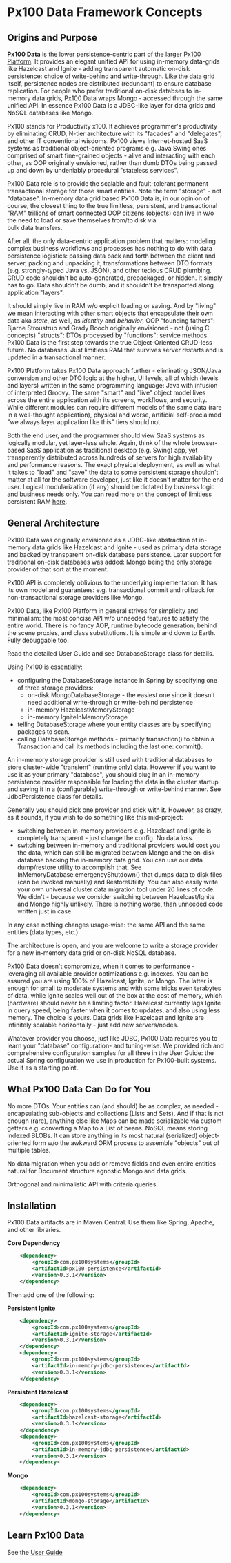 # Px100 Data Framework Concepts
## Origins and Purpose
**Px100 Data** is the lower persistence-centric part of the larger [Px100 Platform](http://px100systems.com). 
It provides an elegant unified API for using in-memory data-grids like Hazelcast and Ignite - adding transparent automatic on-disk persistence:
choice of write-behind and write-through. Like the data grid itself, persistence nodes are distributed (redundant) to ensure database replication. 
For people who prefer traditional on-disk databses to in-memory data grids, Px100 Data wraps Mongo - accessed through the same unified API. 
In essence Px100 Data is a JDBC-like layer for data grids and NoSQL databases like Mongo. 

Px100 stands for Productivity x100. It achieves programmer's productivity by eliminating CRUD, N-tier architecture with its "facades" and "delegates", 
and other IT conventional wisdoms. Px100 views Internet-hosted SaaS systems as traditional object-oriented programs e.g. Java Swing ones
comprised of smart fine-grained objects - alive and interacting with each other, as OOP originally envisioned, rather than dumb DTOs being passed 
up and down by undeniably procedural "stateless services". 
 
Px100 Data role is to provide the scalable and fault-tolerant permanent transactional storage for those smart entities. Note the term "storage" - 
not "database". In-memory data grid based Px100 Data is, in our opinion of course, the closest thing to the true limitless, persistent, and 
transactional "RAM" trillions of smart connected OOP citizens (objects) can live in w/o the need to load or save themselves from/to disk via  
bulk data transfers. 

After all, the only data-centric application problem that matters: modeling complex business workflows and processes has nothing to do with
data persistence logistics: passing data back and forth between the client and server, packing and unpacking it, 
transformations between DTO formats (e.g. strongly-typed Java vs. JSON), and other tedious CRUD plumbing. CRUD code shouldn't be auto-generated,
prepackaged, or hidden. It simply has to go. Data shouldn't be dumb, and it shouldn't be transported along application "layers".
 
It should simply live in RAM w/o explicit loading or saving. And by "living" we mean interacting with other smart objects that encapsulate
their own data aka *state*, as well, as *identity* and *behavior*, OOP "founding fathers": Bjarne Stroustrup and Grady Booch originally 
envisioned - not (using C concepts) "structs": DTOs processed by "functions": service methods. Px100 Data is the first step towards 
the true Object-Oriented CRUD-less future. No databases. Just limitless RAM that survives server restarts and is updated in a 
transactional manner. 

Px100 Platform takes Px100 Data approach further - eliminating JSON/Java conversion and other DTO logic at the higher, UI levels, all of which
(levels and layers) written in the same programming language: Java with infusion of interpreted Groovy. The same "smart" and "live" object model
lives across the entire application with its screens, workflows, and security. While different modules can require different models of the same
data (rare in a well-thought application), physical and worse, artificial self-proclaimed "we always layer application like this" tiers should not. 

Both the end user, and the programmer should view SaaS systems as logically modular, yet layer-less whole. Again, think of the whole browser-based 
SaaS application as traditional desktop (e.g. Swing) app, yet transparently distributed across hundreds of servers for high availability and performance 
reasons. The exact physical deployment, as well as what it takes to "load" and "save" the data to some persistent storage shouldn't matter at all for 
the software developer, just like it doesn't matter for the end user. Logical modularization (if any) should be dictated by business logic and business 
needs only. You can read more on the concept of limitless persistent RAM [here](https://www.linkedin.com/pulse/3rd-generation-data-persistence-alex-rogachevsky).  

## General Architecture        
Px100 Data was originally envisioned as a JDBC-like abstraction of in-memory data grids like Hazelcast and Ignite - used as primary data storage
and backed by transparent on-disk database persistence. Later support for traditional on-disk databases was added: Mongo being the only storage provider 
of that sort at the moment.
    
Px100 API is completely oblivious to the underlying implementation. It has its own model and guarantees: e.g. transactional commit and rollback 
for non-transactional storage providers like Mongo.    

Px100 Data, like Px100 Platform in general strives for simplicity and minimalism: the most concise API w/o unneeded features to satisfy the entire world.
There is no fancy AOP, runtime bytecode generation, behind the scene proxies, and class substitutions. It is simple and down to Earth. 
Fully debuggable too. 
    
Read the detailed User Guide and see DatabaseStorage class for details.
  
Using Px100 is essentially:

* configuring the DatabaseStorage instance in Spring by specifying one of three storage providers:
    * on-disk MongoDatabaseStorage - the easiest one since it doesn't need additional write-through or write-behind persistence
    * in-memory HazelcastMemoryStorage
    * in-memory IgniteInMemoryStorage
* telling DatabaseStorage where your entity classes are by specifying packages to scan.    
* calling DatabaseStorage methods - primarily transaction() to obtain a Transaction and call its methods including the last one: commit().
      
An in-memory storage provider is still used with traditional databases to store cluster-wide "transient" (runtime only) data. However
if you want to use it as your primary "database", you should plug in an in-memory persistence provider responsible for loading the data 
in the cluster startup and saving it in a (configurable) write-through or write-behind manner. See JdbcPersistence class for details.
   
Generally you should pick one provider and stick with it. However, as crazy, as it sounds, if you wish to do something like this mid-project:

* switching between in-memory providers e.g. Hazelcast and Ignite is completely transparent - just change the config. No data loss.
* switching between in-memory and traditional providers would cost you the data, which can still be migrated between Mongo and 
the on-disk database backing the in-memory data grid. You can use our data dump/restore utility to accomplish that. 
See InMemoryDatabase.emergencyShutdown() that dumps data to disk files (can be invoked manually) and RestoreUtility.
You can also easily write your own universal cluster data migration tool under 20 lines of code. We didn't - because we consider switching between 
Hazelcast/Ignite and Mongo highly unlikely. There is nothing worse, than unneeded code written just in case.        

In any case nothing changes usage-wise: the same API and the same entities (data types, etc.)

The architecture is open, and you are welcome to write a storage provider for a new in-memory data grid or on-disk NoSQL database. 

Px100 Data doesn't compromize, when it comes to performance - leveraging all available provider optimizations e.g. indexes. You can be assured
you are using 100% of Hazelcast, Ignite, or Mongo. The latter is enough for small to moderate systems and with some tricks even terabytes of 
data, while Ignite scales well out of the box at the cost of memory, which (hardware) should never be a limiting factor. Hazelcast currently 
lags Ignite in query speed, being faster when it comes to updates, and also using less memory. The choice is yours. Data grids like Hazelcast and 
Ignite are infinitely scalable horizontally - just add new servers/nodes.     

Whatever provider you choose, just like JDBC, Px100 Data requires you to learn your "database" configuration- and tuning-wise. We provided 
rich and comprehensive configuration samples for all three in the User Guide: the actual Spring configuration we use in production for 
Px100-built systems. Use it as a starting point.
  
## What Px100 Data Can Do for You
No more DTOs. Your entities can (and should) be as complex, as needed - encapsulating sub-objects and collections (Lists and Sets). 
And if that is not enough (rare), anything else like Maps can be made serializable via custom getters e.g. converting a Map to a List of beans.
NoSQL means storing indexed BLOBs. It can store anything in its most natural (serialized) object-oriented form w/o the awkward ORM process to 
assemble "objects" out of multiple tables.     

No data migration when you add or remove fields and even entire entities - natural for Document structure agnostic Mongo and data grids.
    
Orthogonal and minimalistic API with criteria queries.    

## Installation
Px100 Data artifacts are in Maven Central. Use them like Spring, Apache, and other libraries.

**Core Dependency**
```xml
    <dependency>
        <groupId>com.px100systems</groupId>
        <artifactId>px100-persistence</artifactId>
        <version>0.3.1</version>
    </dependency>
```

Then add one of the following:

**Persistent Ignite**
```xml
    <dependency>
        <groupId>com.px100systems</groupId>
        <artifactId>ignite-storage</artifactId>
        <version>0.3.1</version>
    </dependency>
    <dependency>
        <groupId>com.px100systems</groupId>
        <artifactId>in-memory-jdbc-persistence</artifactId>
        <version>0.3.1</version>
    </dependency>
```

**Persistent Hazelcast**
```xml
    <dependency>
        <groupId>com.px100systems</groupId>
        <artifactId>hazelcast-storage</artifactId>
        <version>0.3.1</version>
    </dependency>
    <dependency>
        <groupId>com.px100systems</groupId>
        <artifactId>in-memory-jdbc-persistence</artifactId>
        <version>0.3.1</version>
    </dependency>
```

**Mongo**
```xml
    <dependency>
        <groupId>com.px100systems</groupId>
        <artifactId>mongo-storage</artifactId>
        <version>0.3.1</version>
    </dependency>
```

## Learn Px100 Data
See the [User Guide](https://github.com/a-rog/px100data/blob/master/Px100DataUserGuide.md)
